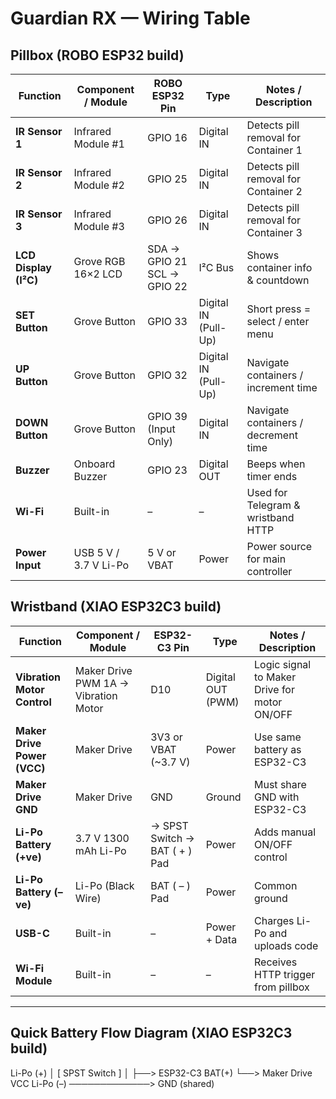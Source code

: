 # Guardian RX — Wiring Table

##  Pillbox (ROBO ESP32 build)

| **Function**          | **Component / Module** | **ROBO ESP32 Pin**             | **Type**             | **Notes / Description**              |
| --------------------- | ---------------------- | ------------------------------ | -------------------- | ------------------------------------ |
| **IR Sensor 1**       | Infrared Module #1     | GPIO 16                        | Digital IN           | Detects pill removal for Container 1 |
| **IR Sensor 2**       | Infrared Module #2     | GPIO 25                        | Digital IN           | Detects pill removal for Container 2 |
| **IR Sensor 3**       | Infrared Module #3     | GPIO 26                        | Digital IN           | Detects pill removal for Container 3 |
| **LCD Display (I²C)** | Grove RGB 16×2 LCD     | SDA → GPIO 21<br>SCL → GPIO 22 | I²C Bus              | Shows container info & countdown     |
| **SET Button**        | Grove Button           | GPIO 33                        | Digital IN (Pull-Up) | Short press = select / enter menu    |
| **UP Button**         | Grove Button           | GPIO 32                        | Digital IN (Pull-Up) | Navigate containers / increment time |
| **DOWN Button**       | Grove Button           | GPIO 39 (Input Only)           | Digital IN           | Navigate containers / decrement time |
| **Buzzer**            | Onboard Buzzer         | GPIO 23                        | Digital OUT          | Beeps when timer ends                |
| **Wi-Fi**             | Built-in               | –                              | –                    | Used for Telegram & wristband HTTP   |
| **Power Input**       | USB 5 V / 3.7 V Li-Po  | 5 V or VBAT                    | Power                | Power source for main controller     |


## Wristband (XIAO ESP32C3 build)

| **Function**                | **Component / Module**               | **ESP32-C3 Pin**              | **Type**          | **Notes / Description**                      |
| --------------------------- | ------------------------------------ | ----------------------------- | ----------------- | -------------------------------------------- |
| **Vibration Motor Control** | Maker Drive PWM 1A → Vibration Motor | D10                           | Digital OUT (PWM) | Logic signal to Maker Drive for motor ON/OFF |
| **Maker Drive Power (VCC)** | Maker Drive                          | 3V3 or VBAT (~3.7 V)          | Power             | Use same battery as ESP32-C3                 |
| **Maker Drive GND**         | Maker Drive                          | GND                           | Ground            | Must share GND with ESP32-C3                 |
| **Li-Po Battery (+ve)**     | 3.7 V 1300 mAh Li-Po                 | → SPST Switch → BAT ( + ) Pad | Power             | Adds manual ON/OFF control                   |
| **Li-Po Battery (–ve)**     | Li-Po (Black Wire)                   | BAT ( – ) Pad                 | Power             | Common ground                                |
| **USB-C**                   | Built-in                             | –                             | Power + Data      | Charges Li-Po and uploads code               |
| **Wi-Fi Module**            | Built-in                             | –                             | –                 | Receives HTTP trigger from pillbox           |


---

## Quick Battery Flow Diagram (XIAO ESP32C3 build)
Li-Po (+)
   │
 [ SPST Switch ]
   │
   ├──> ESP32-C3  BAT(+)
   └──> Maker Drive VCC
Li-Po (–) ─────────────> GND (shared)
